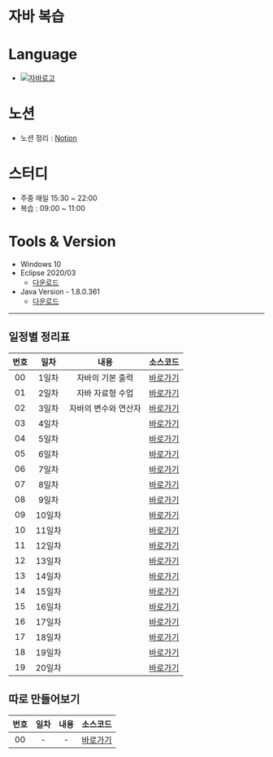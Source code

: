 #  자바 복습

# Language 
- [![자바로고](https://img.shields.io/badge/Java-007396?style=flat-square&logo=Java&logoColor=white)](https://www.oracle.com/kr/java/)

# 노션
- 노션 정리 : [Notion](https://www.notion.so/6492b9accfdc442e9eeb3477b8ff924a?v=ab30acd25a4c4d049f15b4ea9e174579)

# 스터디
- 주중 매일 15:30 ~ 22:00
- 복습 : 09:00 ~ 11:00

# Tools & Version

- Windows 10
- Eclipse 2020/03
    - [다운로드](https://www.eclipse.org/downloads/packages/release/2019-06/r)
- Java Version - 1.8.0.361
    - [다운로드](https://www.oracle.com/java/technologies/javase/8u361-relnotes.html)

---
## 일정별 정리표

| 번호 | 일차 | 내용 | 소스코드 | 
| :---: | :---: | :---: | :---: |
| 00 | 1일차 | 자바의 기본 출력 | [바로가기][day01] |
| 01 | 2일차 | 자바 자료형 수업 | [바로가기][day02] |
| 02 | 3일차 | 자바의 변수와 연산자  | [바로가기][day03] |
| 03 | 4일차 |  | [바로가기][day04] |
| 04 | 5일차 |  | [바로가기][day05] |
| 05 | 6일차 |  | [바로가기][day06] |
| 06 | 7일차 |  | [바로가기][day07] |
| 07 | 8일차 |  | [바로가기][day08] |
| 08 | 9일차 |  | [바로가기][day09] |
| 09 | 10일차 |  | [바로가기][day10] |
| 10 | 11일차 |  | [바로가기][day11] |
| 11 | 12일차 |  | [바로가기][day12] |
| 12 | 13일차 |  | [바로가기][day13] |
| 13 | 14일차 |  | [바로가기][day13] |
| 14 | 15일차 |  | [바로가기][day15] |
| 15 | 16일차 |  | [바로가기][day16] |
| 16 | 17일차 |  | [바로가기][day17] |
| 17 | 18일차 |  | [바로가기][day18] |
| 18 | 19일차 |  | [바로가기][day19] |
| 19 | 20일차 |  | [바로가기][day20] |

## 따로 만들어보기
| 번호 | 일차 | 내용 | 소스코드 | 
| :---: | :---: | :---: | :---: |
| 00 | - | - | [바로가기][etc] |

[day01]: ./day01/src/
[day02]: ./day02/src/
[day03]: ./day03/src/
[day04]: ./day04/src/
[day05]: ./day05/src/
[day06]: ./day06/src/
[day07]: ./day07/src/
[day08]: ./day08/src/
[day09]: ./day09/src/
[day10]: ./day10/src/
[day11]: ./day11/src/
[day12]: ./day12/src/
[day13]: ./day13/src/
[day14]: ./day14/src/
[day15]: ./day15/src/
[day16]: ./day16/src/
[day17]: ./day17/src/
[day18]: ./day18/src/
[day19]: ./day19/src/
[day20]: ./day20/src/
[etc]: ./ETC/src/